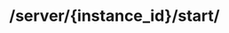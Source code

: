 ---
title: /server/{instance_id}/start/
position: 2.7
type: post
description: Bật máy chủ ảo
left_code_blocks:
  - code_block: |-
      r = requests.get("http://portalurl/api/v1/server/{instance_id}/start/", token="YOUR_TOKEN_KEY")
      print r.text
    title: Python
    language: python
right_code_blocks:
  - code_block: |-
      {
        "message": "string"
      }

    title: Response
    language: json
---